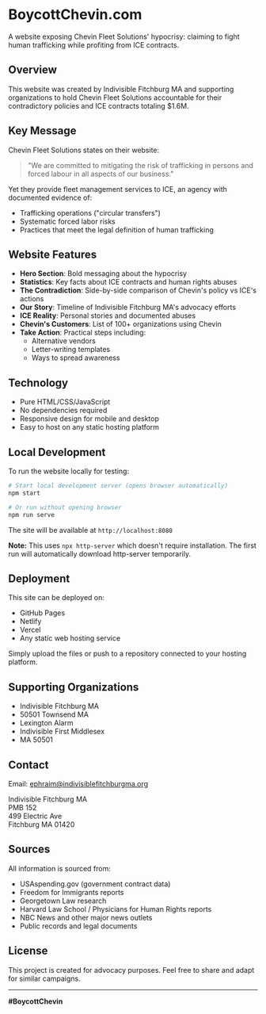 # BoycottChevin.com

A website exposing Chevin Fleet Solutions' hypocrisy: claiming to fight human trafficking while profiting from ICE contracts.

## Overview

This website was created by Indivisible Fitchburg MA and supporting organizations to hold Chevin Fleet Solutions accountable for their contradictory policies and ICE contracts totaling $1.6M.

## Key Message

Chevin Fleet Solutions states on their website:
> "We are committed to mitigating the risk of trafficking in persons and forced labour in all aspects of our business."

Yet they provide fleet management services to ICE, an agency with documented evidence of:
- Trafficking operations ("circular transfers")
- Systematic forced labor risks
- Practices that meet the legal definition of human trafficking

## Website Features

- **Hero Section**: Bold messaging about the hypocrisy
- **Statistics**: Key facts about ICE contracts and human rights abuses
- **The Contradiction**: Side-by-side comparison of Chevin's policy vs ICE's actions
- **Our Story**: Timeline of Indivisible Fitchburg MA's advocacy efforts
- **ICE Reality**: Personal stories and documented abuses
- **Chevin's Customers**: List of 100+ organizations using Chevin
- **Take Action**: Practical steps including:
  - Alternative vendors
  - Letter-writing templates
  - Ways to spread awareness

## Technology

- Pure HTML/CSS/JavaScript
- No dependencies required
- Responsive design for mobile and desktop
- Easy to host on any static hosting platform

## Local Development

To run the website locally for testing:

```bash
# Start local development server (opens browser automatically)
npm start

# Or run without opening browser
npm run serve
```

The site will be available at `http://localhost:8080`

**Note:** This uses `npx http-server` which doesn't require installation. The first run will automatically download http-server temporarily.

## Deployment

This site can be deployed on:
- GitHub Pages
- Netlify
- Vercel
- Any static web hosting service

Simply upload the files or push to a repository connected to your hosting platform.

## Supporting Organizations

- Indivisible Fitchburg MA
- 50501 Townsend MA
- Lexington Alarm
- Indivisible First Middlesex
- MA 50501

## Contact

Email: ephraim@indivisiblefitchburgma.org

Indivisible Fitchburg MA  
PMB 152  
499 Electric Ave  
Fitchburg MA 01420

## Sources

All information is sourced from:
- USAspending.gov (government contract data)
- Freedom for Immigrants reports
- Georgetown Law research
- Harvard Law School / Physicians for Human Rights reports
- NBC News and other major news outlets
- Public records and legal documents

## License

This project is created for advocacy purposes. Feel free to share and adapt for similar campaigns.

---

**#BoycottChevin**
